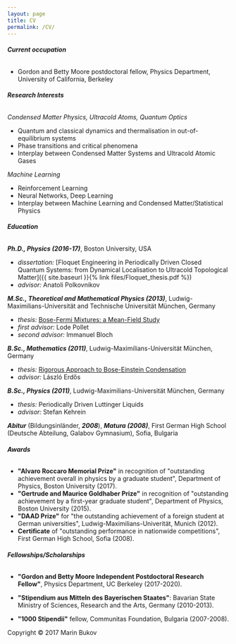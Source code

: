 ```yaml
---
layout: page
title: CV
permalink: /CV/
---
```


###### __Current occupation__

* Gordon and Betty Moore postdoctoral fellow, Physics Department, University of California, Berkeley

###### __Research Interests__

*Condensed Matter Physics, Ultracold Atoms, Quantum Optics*
* Quantum and classical dynamics and thermalisation in out-of-equilibrium systems 
* Phase transitions and critical phenomena
* Interplay between Condensed Matter Systems and Ultracold Atomic Gases

*Machine Learning*
* Reinforcement Learning
* Neural Networks, Deep Learning
* Interplay between Machine Learning and Condensed Matter/Statistical Physics

###### __Education__

__*Ph.D., Physics (2016-17)*__, Boston University, USA
* *dissertation:* [Floquet Engineering in Periodically Driven Closed Quantum Systems: from Dynamical Localisation to Ultracold Topological Matter]({{ site.baseurl }}{% link files/Floquet_thesis.pdf %})
* *advisor:* Anatoli Polkovnikov

__*M.Sc., Theoretical and Mathematical Physics (2013)*__, Ludwig-Maximilians-Universität and Technische Universität München, Germany
* *thesis:* [Bose-Fermi Mixtures: a Mean-Field Study](https://epub.ub.uni-muenchen.de/29268/)
* *first advisor:* Lode Pollet
* *second advisor:* Immanuel Bloch

__*B.Sc., Mathematics (2011)*__, Ludwig-Maximilians-Universität München, Germany
* *thesis:* [Rigorous Approach to Bose-Einstein Condensation](http://www.mathematik.uni-muenchen.de/~lerdos/Stud/bukov.pdf)
* *advisor:* László Erdős

__*B.Sc., Physics (2011)*__, Ludwig-Maximilians-Universität München, Germany
* *thesis:* Periodically Driven Luttinger Liquids
* *advisor:* Stefan Kehrein

__*Abitur*__ (Bildungsinländer, __*2008*__), __*Matura (2008)*__, First German High School (Deutsche Abteilung, Galabov Gymnasium), Sofia, Bulgaria

###### __Awards__

* __"Alvaro Roccaro Memorial Prize"__ in recognition of "outstanding achievement overall in physics by a graduate student", Department of Physics,
Boston University (2017).
* __"Gertrude and Maurice Goldhaber Prize"__ in recognition of "outstanding achievement by a first-year graduate student", Department of Physics,
Boston University (2015).
* __"DAAD Prize"__ for "the outstanding achievement of a foreign student at German universities", Ludwig-Maximilians-Univerität, Munich (2012).
* __Certificate__ of "outstanding performance in nationwide competitions", First German High School, Sofia (2008). 

###### __Fellowships/Scholarships__

* __"Gordon and Betty Moore Independent Postdoctoral Research Fellow"__, Physics Department, UC Berkeley (2017-2020). 

* __"Stipendium aus Mitteln des Bayerischen Staates"__: Bavarian State Ministry of Sciences, Research and the Arts, Germany (2010-2013).

* __"1000 Stipendii"__ fellow, Communitas Foundation, Bulgaria (2007-2008).



Copyright © 2017 Marin Bukov
